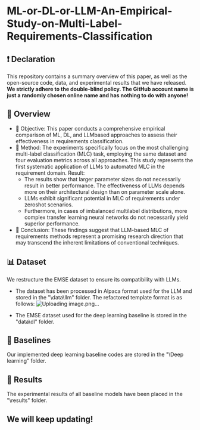 # ML-or-DL-or-LLM-An-Empirical-Study-on-Multi-Label-Requirements-Classification
## ❗ Declaration
This repository contains a summary overview of this paper, as well as the open-source code, data, and experimental results that we have released. 
**We strictly adhere to the double-blind policy. The GitHub account name is just a randomly chosen online name and has nothing to do with anyone!**

## 📑 Overview
- 🧠 Objective: This paper conducts a comprehensive empirical comparison of ML, DL, and LLMbased approaches to assess their effectiveness in requirements
classification. 
- 🎈 Method: The experiments specifically focus on the most challenging multi-label classification (MLC) task, employing the same dataset and four evaluation metrics across all approaches. This study represents the first systematic application of LLMs to automated MLC in the requirement domain.
Result: 
  - The results show that larger parameter sizes do not necessarily result in better performance. The effectiveness of LLMs depends more on their architectural design than on parameter scale alone. 
  - LLMs exhibit significant potential in MLC of requirements under zeroshot scenarios. 
  - Furthermore, in cases of imbalanced multilabel distributions, more complex transfer learning neural networks do not necessarily yield superior performance.
- 🎉 Conclusion: 
These findings suggest that LLM-based MLC of requirements methods represent a promising research direction that may transcend the inherent limitations of
conventional techniques.

## 📊 Dataset
We restructure the EMSE dataset to ensure its compatibility with LLMs.
- The dataset has been processed in Alpaca format used for the LLM and stored in the "\data\llm" folder. The refactored template format is as follows:
 ![Uploading image.png…]()

- The EMSE dataset used for the deep learning baseline is stored in the "data\dl" folder.

## 📌 Baselines
Our implemented deep learning baseline codes are stored in the "\Deep learning" folder.

## 📔 Results
The experimental results of all baseline models have been placed in the "\results" folder.

## We will keep updating!
